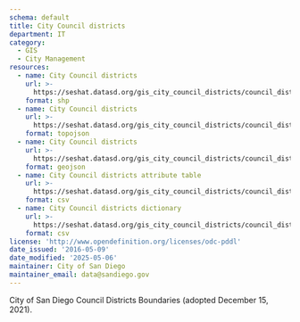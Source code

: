 ```yaml
---
schema: default
title: City Council districts
department: IT
category:
  - GIS
  - City Management
resources:
  - name: City Council districts
    url: >-
      https://seshat.datasd.org/gis_city_council_districts/council_districts_datasd.zip
    format: shp
  - name: City Council districts
    url: >-
      https://seshat.datasd.org/gis_city_council_districts/council_districts_datasd.topo.json
    format: topojson
  - name: City Council districts
    url: >-
      https://seshat.datasd.org/gis_city_council_districts/council_districts_datasd.geojson
    format: geojson
  - name: City Council districts attribute table
    url: >-
      https://seshat.datasd.org/gis_city_council_districts/council_districts_datasd.csv
    format: csv
  - name: City Council districts dictionary
    url: >-
      https://seshat.datasd.org/gis_city_council_districts/council_districts_dictionary_datasd.csv
    format: csv
license: 'http://www.opendefinition.org/licenses/odc-pddl'
date_issued: '2016-05-09'
date_modified: '2025-05-06'
maintainer: City of San Diego
maintainer_email: data@sandiego.gov
---
```

City of San Diego Council Districts Boundaries (adopted December 15, 2021).
